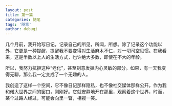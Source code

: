 ```yaml
---
layout: post
title: 第一篇
categories: 随笔
tags: '随笔'
author: debugi
---
```


几个月前，我开始写日记，记录自己的所见，所闻，所想。除了记录这个功能以外，它更是一种提醒，提醒我不要变得对生活麻木不仁，对一切司空见惯。在我看来，这是半数以上人的生活方式，也许绝大多数，即使在不大的年龄。

所以，我努力抗拒这种“老化”，甚至刻意发掘内心灵敏的部分。如果，有一天我变得无聊，那么我一定变成了一个无趣的人。

我创造了这样一个空间，它不像日记那样隐私，也不像社交媒体那样公开。作为我和偌大世界之间的窗口，刚刚好。它就安静地开在那里，观察着这个世界，时而，某个过路人经过，可能会向里一瞥，相视一笑。
